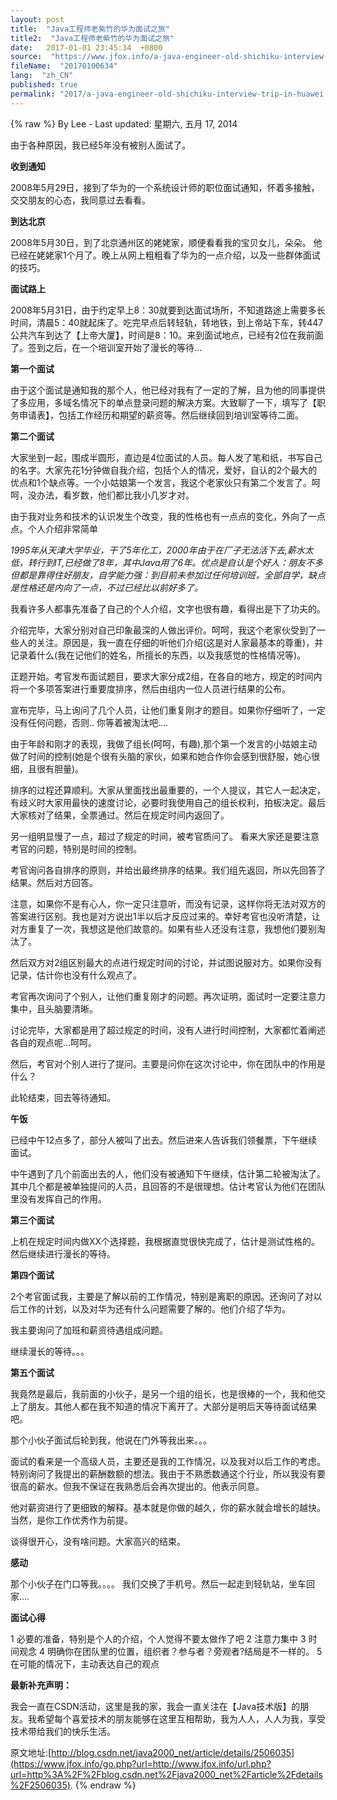 ```yaml
---
layout: post
title:  "Java工程师老紫竹的华为面试之旅"
title2:  "Java工程师老紫竹的华为面试之旅"
date:   2017-01-01 23:45:34  +0800
source:  "https://www.jfox.info/a-java-engineer-old-shichiku-interview-trip-in-huawei.html"
fileName:  "20170100634"
lang:  "zh_CN"
published: true
permalink: "2017/a-java-engineer-old-shichiku-interview-trip-in-huawei.html"
---
```

{% raw %}
By Lee - Last updated: 星期六, 五月 17, 2014

由于各种原因，我已经5年没有被别人面试了。

**收到通知**

2008年5月29日，接到了华为的一个系统设计师的职位面试通知，怀着多接触，交交朋友的心态，我同意过去看看。

**到达北京**

2008年5月30日，到了北京通州区的姥姥家，顺便看看我的宝贝女儿，朵朵。 他已经在姥姥家1个月了。晚上从网上粗粗看了华为的一点介绍，以及一些群体面试的技巧。

**面试路上**

2008年5月31日，由于约定早上8：30就要到达面试场所，不知道路途上需要多长时间，清晨5：40就起床了。吃完早点后转轻轨，转地铁，到上帝站下车，转447公共汽车到达了【上帝大厦】，时间是8：10。来到面试地点，已经有2位在我前面了。签到之后，在一个培训室开始了漫长的等待…

**第一个面试**

由于这个面试是通知我的那个人，他已经对我有了一定的了解，且为他的同事提供了多应用，多域名情况下的单点登录问题的解决方案。大致聊了一下，填写了【职务申请表】，包括工作经历和期望的薪资等。然后继续回到培训室等待二面。

**第二个面试**

大家坐到一起，围成半圆形，直边是4位面试的人员。每人发了笔和纸，书写自己的名字。大家先花1分钟做自我介绍，包括个人的情况，爱好，自认的2个最大的优点和1个缺点等。一个小姑娘第一个发言，我这个老家伙只有第二个发言了。呵呵，没办法，看岁数，他们都比我小几岁才对。

由于我对业务和技术的认识发生个改变，我的性格也有一点点的变化，外向了一点点。个人介绍非常简单

*1995年从天津大学毕业，干了5年化工，2000年由于在厂子无法活下去,薪水太低，转行到IT,已经做了8年，其中Java用了6年。优点是自认是个好人：朋友不多但都是靠得住好朋友，自学能力强：到目前未参加过任何培训班，全部自学，缺点是性格还是内向了一点，不过已经比以前好多了。*

我看许多人都事先准备了自己的个人介绍，文字也很有趣，看得出是下了功夫的。

介绍完毕，大家分别对自己印象最深的人做出评价。呵呵，我这个老家伙受到了一些人的关注。原因是，我一直在仔细的听他们介绍(这是对人家最基本的尊重)，并记录着什么(我在记他们的姓名，所擅长的东西，以及我感觉的性格情况等)。

正题开始。考官发布面试题目，要求大家分成2组，在各自的地方，规定的时间内将一个多项答案进行重要度排序，然后由组内一位人员进行结果的公布。

宣布完毕，马上询问了几个人员，让他们重复刚才的题目。如果你仔细听了，一定没有任何问题，否则.. 你等着被淘汰吧….

由于年龄和刚才的表现，我做了组长(呵呵，有趣),那个第一个发言的小姑娘主动做了时间的控制(她是个很有头脑的家伙，如果和她合作你会感到很舒服，她心很细，且很有胆量)。

排序的过程还算顺利。大家从里面找出最重要的，一个人提议，其它人一起决定，有歧义时大家用最快的速度讨论，必要时我使用自己的组长权利，拍板决定。最后大家核对了结果，全票通过。然后在规定时间内返回了。

另一组明显慢了一点，超过了规定的时间，被考官质问了。 看来大家还是要注意考官的问题，特别是时间的控制。

考官询问各自排序的原则，并给出最终排序的结果。我们组先返回，所以先回答了结果。然后对方回答。

注意，如果你不是有心人，你一定只注意听，而没有记录，这样你将无法对双方的答案进行区别。我也是对方说出1半以后才反应过来的。幸好考官也没听清楚，让对方重复了一次，我想这是他们故意的。如果有些人还没有注意，我想他们要别淘汰了。

然后双方对2组区别最大的点进行规定时间的讨论，并试图说服对方。如果你没有记录，估计你也没有什么观点了。

考官再次询问了个别人，让他们重复刚才的问题。再次证明，面试时一定要注意力集中，且头脑要清晰。

讨论完毕，大家都是用了超过规定的时间，没有人进行时间控制，大家都忙着阐述各自的观点呢…呵呵。

然后，考官对个别人进行了提问。主要是问你在这次讨论中，你在团队中的作用是什么？

此轮结束，回去等待通知。

**午饭**

已经中午12点多了，部分人被叫了出去。然后进来人告诉我们领餐票，下午继续面试。

中午遇到了几个前面出去的人，他们没有被通知下午继续，估计第二轮被淘汰了。其中几个都是被单独提问的人员，且回答的不是很理想。估计考官认为他们在团队里没有发挥自己的作用。

**第三个面试**

上机在规定时间内做XX个选择题，我根据直觉很快完成了，估计是测试性格的。然后继续进行漫长的等待。

**第四个面试**

2个考官面试我，主要是了解以前的工作情况，特别是离职的原因。还询问了对以后工作的计划，以及对华为还有什么问题需要了解的。他们介绍了华为。

我主要询问了加班和薪资待遇组成问题。

继续漫长的等待。。。

**第五个面试**

我竟然是最后，我前面的小伙子，是另一个组的组长，也是很棒的一个，我和他交上了朋友。其他人都在我不知道的情况下离开了。大部分是明后天等待面试结果吧。

那个小伙子面试后轮到我，他说在门外等我出来。。。

面试的看来是一个高级人员，主要还是我的工作情况，以及我对以后工作的考虑。特别询问了我提出的薪酬数额的想法。我由于不熟悉数通这个行业，所以我没有要很高的薪水。但我不保证在我熟悉后会再次提出的。他表示同意。

他对薪资进行了更细致的解释。基本就是你做的越久，你的薪水就会增长的越快。当然，是你工作优秀作为前提。

谈得很开心，没有啥问题。大家高兴的结束。

**感动**

那个小伙子在门口等我。。。。 我们交换了手机号。然后一起走到轻轨站，坐车回家….

**面试心得**

1 必要的准备，特别是个人的介绍，个人觉得不要太做作了吧
2 注意力集中
3 时间观念
4 明确你在团队里的位置，组织者？参与者？旁观者?结局是不一样的。
5 在可能的情况下，主动表达自己的观点

**最新补充声明：**

我会一直在CSDN活动，这里是我的家，我会一直关注在【Java技术版】的朋友。我希望每个喜爱技术的朋友能够在这里互相帮助，我为人人，人人为我，享受技术带给我们的快乐生活。

原文地址:[http://blog.csdn.net/java2000_net/article/details/2506035](https://www.jfox.info/go.php?url=http://www.jfox.info/url.php?url=http%3A%2F%2Fblog.csdn.net%2Fjava2000_net%2Farticle%2Fdetails%2F2506035).
{% endraw %}
